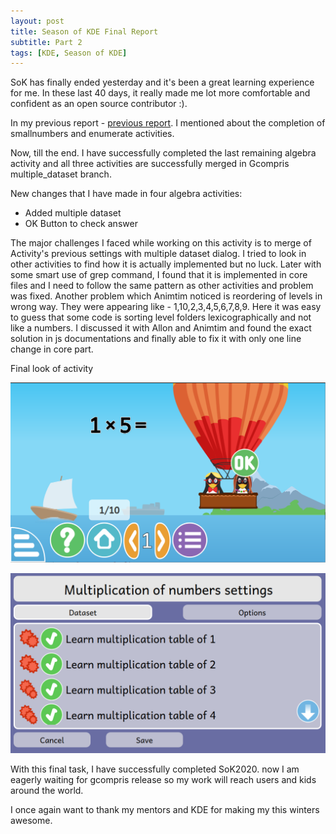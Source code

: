 ```yaml
---
layout: post
title: Season of KDE Final Report
subtitle: Part 2
tags: [KDE, Season of KDE]
---
```

SoK has finally ended yesterday and it's been a great learning experience for me. In these last 40 days, it really made me lot more comfortable and confident as an open source contributor :).

In my previous report - [previous report](https://shivam8287.github.io/2020-01-30-sokStatus/). I mentioned about the completion of smallnumbers and enumerate activities.

Now, till the end. I have successfully completed the last remaining algebra activity and all three activities are successfully merged in Gcompris multiple_dataset branch.

New changes that I have made in four algebra activities:
* Added multiple dataset
* OK Button to check answer

The major challenges I faced while working on this activity is to merge of Activity's previous settings with multiple dataset dialog. I tried to look in other activities to find how it is actually implemented but no luck. Later with some smart use of grep command, I found that it is implemented in core files and I need to follow the same pattern as other activities and problem was fixed. Another problem which Animtim noticed is reordering of levels in wrong way. They were appearing like - 1,10,2,3,4,5,6,7,8,9. Here it was easy to guess that some code is sorting level folders lexicographically and not like a numbers. I discussed it with Allon and Animtim and found the exact solution in js documentations and finally able to fix it with only one line change in core part. 

Final look of activity

![Algebra Activity](/img/algebra.png "Algebra Activity")

![Dataset](/img/dataset.png "dataset")


With this final task, I have successfully completed SoK2020. now I am eagerly waiting for gcompris release so my work will reach users and kids around the world.

I once again want to thank my mentors and KDE for making my this winters awesome. 
